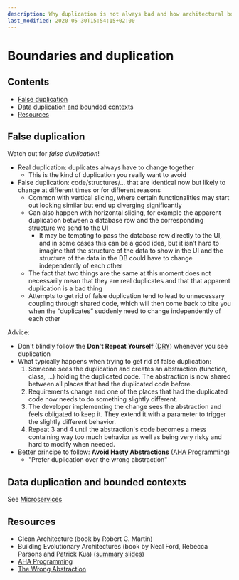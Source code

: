 ```yaml
---
description: Why duplication is not always bad and how architectural boundaries can create false duplication
last_modified: 2020-05-30T15:54:15+02:00
---
```


# Boundaries and duplication

## Contents

-   [False duplication](#false-duplication)
-   [Data duplication and bounded contexts](#data-duplication-and-bounded-contexts)
-   [Resources](#resources)

## False duplication

Watch out for _false duplication_!

-   Real duplication: duplicates always have to change together
    -   This is the kind of duplication you really want to avoid
-   False duplication: code/structures/... that are identical now but likely to change at different times or for different reasons
    -   Common with vertical slicing, where certain functionalities may start out looking similar but end up diverging significantly
    -   Can also happen with horizontal slicing, for example the apparent duplication between a database row and the corresponding structure we send to the UI
        -   It may be tempting to pass the database row directly to the UI, and in some cases this can be a good idea, but it isn’t hard to imagine that the structure of the data to show in the UI and the structure of the data in the DB could have to change independently of each other
    -   The fact that two things are the same at this moment does not necessarily mean that they are real duplicates and that that apparent duplication is a bad thing
    -   Attempts to get rid of false duplication tend to lead to unnecessary coupling through shared code, which will then come back to bite you when the “duplicates” suddenly need to change independently of each other

Advice:

-   Don't blindly follow the **Don't Repeat Yourself** ([DRY](https://en.wikipedia.org/wiki/Don%27t_repeat_yourself)) whenever you see duplication
-   What typically happens when trying to get rid of false duplication:
    1.  Someone sees the duplication and creates an abstraction (function, class, ...) holding the duplicated code. The abstraction is now shared between all places that had the duplicated code before.
    2.  Requirements change and one of the places that had the duplicated code now needs to do something slightly different.
    3.  The developer implementing the change sees the abstraction and feels obligated to keep it. They extend it with a parameter to trigger the slightly different behavior.
    4.  Repeat 3 and 4 until the abstraction's code becomes a mess containing way too much behavior as well as being very risky and hard to modify when needed.
-   Better principe to follow: **Avoid Hasty Abstractions** ([AHA Programming](https://kentcdodds.com/blog/aha-programming))
    -   "Prefer duplication over the wrong abstraction"

## Data duplication and bounded contexts

See [Microservices](../reference-architectures/Microservices.md)

## Resources

-   Clean Architecture (book by Robert C. Martin)
-   Building Evolutionary Architectures (book by Neal Ford, Rebecca Parsons and Patrick Kua) ([summary slides](http://nealford.com/downloads/Evolutionary_Architecture_Keynote_by_Neal_Ford.pdf))
-   [AHA Programming](https://kentcdodds.com/blog/aha-programming)
-   [The Wrong Abstraction](https://www.sandimetz.com/blog/2016/1/20/the-wrong-abstraction)
